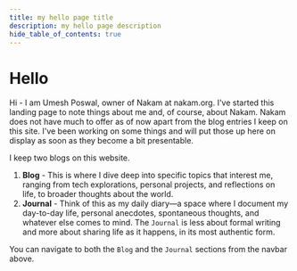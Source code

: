 ```yaml
---
title: my hello page title
description: my hello page description
hide_table_of_contents: true
---
```


# Hello
Hi - I am Umesh Poswal, owner of Nakam at nakam.org. I've started this landing page to note things about me and, of course, about Nakam. Nakam does not have much to offer as of now apart from the blog entries I keep on this site. I've been working on some things and will put those up here on display as soon as they become a bit presentable.

I keep two blogs on this website.

1. **Blog** - This is where I dive deep into specific topics that interest me, ranging from tech explorations, personal projects, and reflections on life, to broader thoughts about the world.
2. **Journal** - Think of this as my daily diary—a space where I document my day-to-day life, personal anecdotes, spontaneous thoughts, and whatever else comes to mind. The `Journal` is less about formal writing and more about sharing life as it happens, in its most authentic form.

You can navigate to both the `Blog` and the `Journal` sections from the navbar above.
